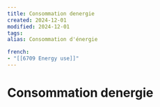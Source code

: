 ```yaml
---
title: Consommation denergie
created: 2024-12-01
modified: 2024-12-01
tags: 
alias: Consommation d'énergie

french:
- "[[6709 Energy use]]"
---
```

# Consommation denergie
